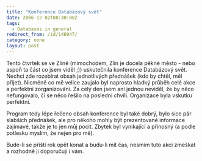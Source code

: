 ```yaml
---
title: "Konference Databázový svět"
date: 2006-12-02T08:30:00Z
tags:
  - Databases in general
redirect_from: /id/146047/
category: none
layout: post
---
```

Tento čtvrtek se ve Zlíně (mimochodem, Zlín je docela pěkné město - nebo aspoň ta část co jsem viděl ;)) uskutečnila konference Databázový svět. Nechci zde rozebírat obsah jednotlivých přednášek (kdo by chtěl, měl přijet). Nicméně co mě velice zaujalo byl naprosto hladký průběh celé akce a perfektní zorganizování. Za celý den jsem ani jednou neviděl, že by něco nefungovalo, či se něco řešilo na poslední chvíli. Organizace byla vskutku perfektní.

Program tedy lépe řečeno obsah konference byl také dobrý, bylo sice pár slabších přednášek, ale pro někoho mohly být prezentované informace zajímavé, takže je to jen můj pocit. Zbytek byl vynikající a přínosný (a podle potlesku myslím, že nejen pro mě).

Bude-li se příští rok opět konat a budu-li mít čas, nesmím tuto akci zmeškat a rozhodně ji doporučuji i vám.